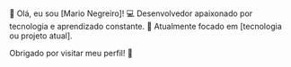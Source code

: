 👋 Olá, eu sou [Mario Negreiro]!
💻 Desenvolvedor apaixonado por tecnologia e aprendizado constante.
🌱 Atualmente focado em [tecnologia ou projeto atual].

Obrigado por visitar meu perfil! 🚀

